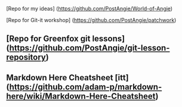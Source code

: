 [Repo for my ideas] (https://github.com/PostAngie/World-of-Angie)

[Repo for Git-it workshop] (https://github.com/PostAngie/patchwork)

[Repo for Greenfox git lessons] (https://github.com/PostAngie/git-lesson-repository)
---
Markdown Here Cheatsheet
[itt] (https://github.com/adam-p/markdown-here/wiki/Markdown-Here-Cheatsheet)
---
